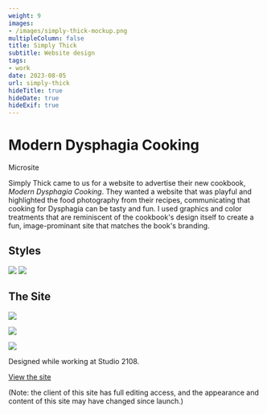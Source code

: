 ```yaml
---
weight: 9
images:
- /images/simply-thick-mockup.png
multipleColumn: false
title: Simply Thick
subtitle: Website design
tags:
- work
date: 2023-08-05
url: simply-thick
hideTitle: true
hideDate: true
hideExif: true
---
```

# Modern Dysphagia Cooking
<div class="subtitle">Microsite</div>

Simply Thick came to us for a website to advertise their new cookbook, *Modern Dysphagia Cooking*.  They wanted a website that was playful and highlighted the food photography from their recipes, communicating that cooking for Dysphagia can be tasty and fun. I used graphics and color treatments that are reminiscent of the cookbook's design itself to create a fun, image-prominant site that matches the book's branding.

## Styles

![](/images/simply-thick/st-colors.png)
![](/images/simply-thick/st-fonts.png)

## The Site

![](/images/simply-thick/home.png)

![](/images/simply-thick/about-the-authors.png)

![](/images/simply-thick/about-the-book.png)

Designed while working at Studio 2108.

[View the site](https://moderndysphagiacooking.com)

(Note: the client of this site has full editing access, and the appearance and content of this site may have changed since launch.)